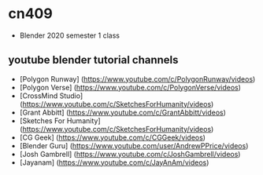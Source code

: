 # cn409
- Blender 2020 semester 1 class

## youtube blender tutorial channels
- [Polygon Runway] (https://www.youtube.com/c/PolygonRunway/videos)
- [Polygon Verse] (https://www.youtube.com/c/PolygonVerse/videos)
- [CrossMind Studio] (https://www.youtube.com/c/SketchesForHumanity/videos)
- [Grant Abbitt] (https://www.youtube.com/c/GrantAbbitt/videos)
- [Sketches For Humanity] (https://www.youtube.com/c/SketchesForHumanity/videos)
- [CG Geek] (https://www.youtube.com/c/CGGeek/videos)
- [Blender Guru] (https://www.youtube.com/user/AndrewPPrice/videos)
- [Josh Gambrell] (https://www.youtube.com/c/JoshGambrell/videos)
- [Jayanam] (https://www.youtube.com/c/JayAnAm/videos)